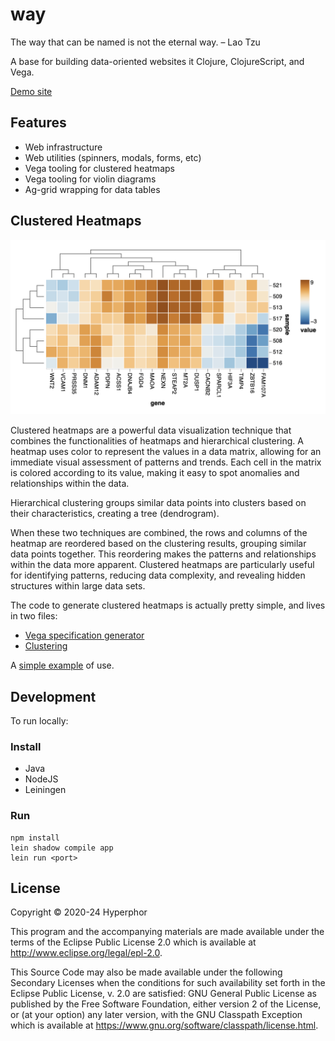 # way

The way that can be named is not the eternal way. – Lao Tzu

A base for building data-oriented websites it Clojure, ClojureScript, and Vega.

[Demo site](https://shrouded-escarpment-03060-744eda4cc53f.herokuapp.com/)


## Features

- Web infrastructure
- Web utilities (spinners, modals, forms, etc)
- Vega tooling for clustered heatmaps
- Vega tooling for violin diagrams
- Ag-grid wrapping for data tables


## Clustered Heatmaps

![Heatmap](doc/assets/heatmap.png)

Clustered heatmaps are a powerful data visualization technique that combines the functionalities of heatmaps and hierarchical clustering. A heatmap uses color to represent the values in a data matrix, allowing for an immediate visual assessment of patterns and trends. Each cell in the matrix is colored according to its value, making it easy to spot anomalies and relationships within the data. 

Hierarchical clustering groups similar data points into clusters based on their characteristics, creating a tree (dendrogram).

When these two techniques are combined, the rows and columns of the heatmap are reordered based on the clustering results, grouping similar data points together. This reordering makes the patterns and relationships within the data more apparent. Clustered heatmaps are particularly useful for identifying patterns, reducing data complexity, and revealing hidden structures within large data sets. 

The code to generate clustered heatmaps is actually pretty simple, and lives in two files:

- [Vega specification generator](src/cljs/hyperphor/way/cheatmap.cljs)
- [Clustering](src/cljc/hyperphor/way/cluster.cljc)

A [simple example](src/cljs/hyperphor/way/demo/heatmap.cljs#L167) of use.

## Development

To run locally:

### Install

- Java
- NodeJS
- Leiningen
    
### Run

    npm install
    lein shadow compile app
    lein run <port>

## License

Copyright © 2020-24 Hyperphor

This program and the accompanying materials are made available under the
terms of the Eclipse Public License 2.0 which is available at
http://www.eclipse.org/legal/epl-2.0.

This Source Code may also be made available under the following Secondary
Licenses when the conditions for such availability set forth in the Eclipse
Public License, v. 2.0 are satisfied: GNU General Public License as published by
the Free Software Foundation, either version 2 of the License, or (at your
option) any later version, with the GNU Classpath Exception which is available
at https://www.gnu.org/software/classpath/license.html.
